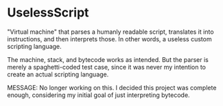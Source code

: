# UselessScript
"Virtual machine" that parses a humanly readable script, translates it into instructions, and then interprets those.
In other words, a useless custom scripting language. 

The machine, stack, and bytecode works as intended. But the parser is merely a spaghetti-coded test case, since it was never my intention to create an actual scripting language. 

MESSAGE: No longer working on this. I decided this project was complete enough, considering my initial goal of just interpreting bytecode.
